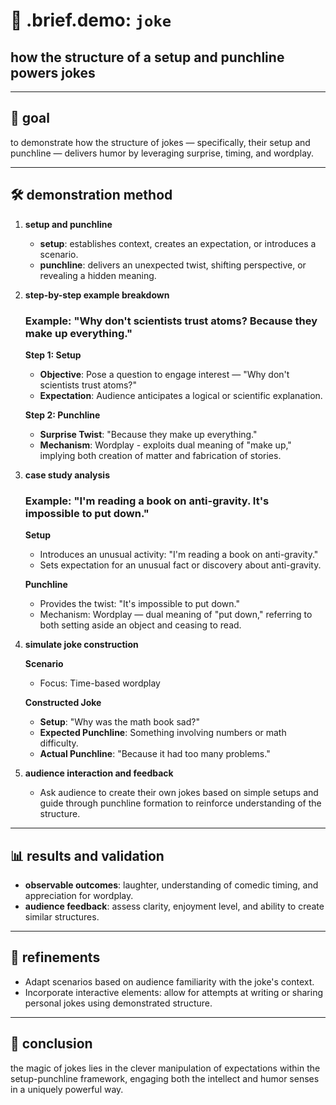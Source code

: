 # 🧩 .brief.demo: `joke`

## how the structure of a setup and punchline powers jokes

---

## 🎯 goal

to demonstrate how the structure of jokes — specifically, their setup and punchline — delivers humor by leveraging surprise, timing, and wordplay.

---

## 🛠 demonstration method

1. **setup and punchline**
   - **setup**: establishes context, creates an expectation, or introduces a scenario. 
   - **punchline**: delivers an unexpected twist, shifting perspective, or revealing a hidden meaning.

2. **step-by-step example breakdown**

   ### Example: "Why don't scientists trust atoms? Because they make up everything."
   
   **Step 1: Setup**
   - **Objective**: Pose a question to engage interest — "Why don't scientists trust atoms?"
   - **Expectation**: Audience anticipates a logical or scientific explanation.

   **Step 2: Punchline**
   - **Surprise Twist**: "Because they make up everything."
   - **Mechanism**: Wordplay - exploits dual meaning of "make up," implying both creation of matter and fabrication of stories.

3. **case study analysis**

   ### Example: "I'm reading a book on anti-gravity. It's impossible to put down."
   
   **Setup**
   - Introduces an unusual activity: "I'm reading a book on anti-gravity."
   - Sets expectation for an unusual fact or discovery about anti-gravity.

   **Punchline**
   - Provides the twist: "It's impossible to put down."
   - Mechanism: Wordplay — dual meaning of "put down," referring to both setting aside an object and ceasing to read.

4. **simulate joke construction**

   **Scenario**
   - Focus: Time-based wordplay

   **Constructed Joke**
   - **Setup**: "Why was the math book sad?"
   - **Expected Punchline**: Something involving numbers or math difficulty.
   - **Actual Punchline**: "Because it had too many problems."

5. **audience interaction and feedback**
   - Ask audience to create their own jokes based on simple setups and guide through punchline formation to reinforce understanding of the structure.

---

## 📊 results and validation

- **observable outcomes**: laughter, understanding of comedic timing, and appreciation for wordplay.
- **audience feedback**: assess clarity, enjoyment level, and ability to create similar structures.

---

## 🔄 refinements

- Adapt scenarios based on audience familiarity with the joke's context.
- Incorporate interactive elements: allow for attempts at writing or sharing personal jokes using demonstrated structure.

---

## 🔔 conclusion

the magic of jokes lies in the clever manipulation of expectations within the setup-punchline framework, engaging both the intellect and humor senses in a uniquely powerful way.